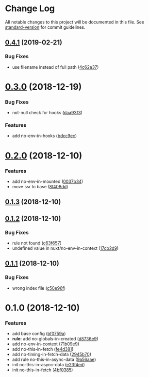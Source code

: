 # Change Log

All notable changes to this project will be documented in this file. See [standard-version](https://github.com/conventional-changelog/standard-version) for commit guidelines.

## [0.4.1](https://github.com/nuxt/eslint-plugin-nuxt/compare/v0.4.0...v0.4.1) (2019-02-21)


### Bug Fixes

* use filename instead of full path ([4c62a37](https://github.com/nuxt/eslint-plugin-nuxt/commit/4c62a37))



<a name="0.3.0"></a>
# [0.3.0](https://github.com/nuxt/eslint-plugin-nuxt/compare/v0.2.0...v0.3.0) (2018-12-19)


### Bug Fixes

* not-null check for hooks ([daa93f3](https://github.com/nuxt/eslint-plugin-nuxt/commit/daa93f3))


### Features

* add no-env-in-hooks ([bdcc9ec](https://github.com/nuxt/eslint-plugin-nuxt/commit/bdcc9ec))



<a name="0.2.0"></a>
# [0.2.0](https://github.com/nuxt/eslint-plugin-nuxt/compare/v0.1.3...v0.2.0) (2018-12-10)


### Features

* add no-env-in-mounted ([0037b34](https://github.com/nuxt/eslint-plugin-nuxt/commit/0037b34))
* move ssr to base ([8f408dd](https://github.com/nuxt/eslint-plugin-nuxt/commit/8f408dd))



<a name="0.1.3"></a>
## [0.1.3](https://github.com/nuxt/eslint-plugin-nuxt/compare/v0.1.2...v0.1.3) (2018-12-10)



<a name="0.1.2"></a>
## [0.1.2](https://github.com/nuxt/eslint-plugin-nuxt/compare/v0.1.1...v0.1.2) (2018-12-10)


### Bug Fixes

* rule not found ([c63f657](https://github.com/nuxt/eslint-plugin-nuxt/commit/c63f657))
* undefined value in nuxt/no-env-in-context ([17cb2d9](https://github.com/nuxt/eslint-plugin-nuxt/commit/17cb2d9))



<a name="0.1.1"></a>
## [0.1.1](https://github.com/nuxt/eslint-plugin-nuxt/compare/v0.1.0...v0.1.1) (2018-12-10)


### Bug Fixes

* wrong index file ([c50e96f](https://github.com/nuxt/eslint-plugin-nuxt/commit/c50e96f))



<a name="0.1.0"></a>
# 0.1.0 (2018-12-10)


### Features

* add base config ([bf0759a](https://github.com/nuxt/eslint-plugin-nuxt/commit/bf0759a))
* **rule:** add no-globals-in-created ([d8736e9](https://github.com/nuxt/eslint-plugin-nuxt/commit/d8736e9))
* add no-env-in-context ([71b09e9](https://github.com/nuxt/eslint-plugin-nuxt/commit/71b09e9))
* add no-this-in-fetch ([fe4d381](https://github.com/nuxt/eslint-plugin-nuxt/commit/fe4d381))
* add no-timing-in-fetch-data ([2945b70](https://github.com/nuxt/eslint-plugin-nuxt/commit/2945b70))
* add rule no-this-in-async-data ([9a56aae](https://github.com/nuxt/eslint-plugin-nuxt/commit/9a56aae))
* init no-this-in-async-data ([e23f4ed](https://github.com/nuxt/eslint-plugin-nuxt/commit/e23f4ed))
* init no-this-in-fetch ([4bf0385](https://github.com/nuxt/eslint-plugin-nuxt/commit/4bf0385))

